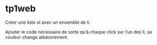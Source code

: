 # tp1web
Créer une liste ol avec un ensemble de li.​

Ajouter le code nécessaire de sorte qu’à chaque click sur l’un des li, sa couleur change aléatoirement.  
